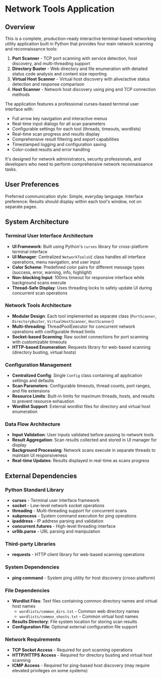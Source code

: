 # Network Tools Application

## Overview

This is a complete, production-ready interactive terminal-based networking utility application built in Python that provides four main network scanning and reconnaissance tools:

1. **Port Scanner** - TCP port scanning with service detection, host discovery, and multi-threading support
2. **Directory Buster** - Web directory and file enumeration with detailed status code analysis and content size reporting
3. **Virtual Host Scanner** - Virtual host discovery with alive/active status detection and response comparison
4. **Host Scanner** - Network host discovery using ping and TCP connection methods

The application features a professional curses-based terminal user interface with:
- Full arrow key navigation and interactive menus
- Real-time input dialogs for all scan parameters
- Configurable settings for each tool (threads, timeouts, wordlists)
- Real-time scan progress and results display
- Comprehensive result filtering and export capabilities
- Timestamped logging and configuration saving
- Color-coded results and error handling

It's designed for network administrators, security professionals, and developers who need to perform comprehensive network reconnaissance tasks.

## User Preferences

Preferred communication style: Simple, everyday language.
Interface preference: Results should display within each tool's window, not on separate pages.

## System Architecture

### Terminal User Interface Architecture
- **UI Framework**: Built using Python's `curses` library for cross-platform terminal interface
- **UI Manager**: Centralized `NetworkToolsUI` class handles all interface operations, menu navigation, and user input
- **Color Scheme**: Predefined color pairs for different message types (success, error, warning, info, highlight)
- **Non-blocking Input**: 100ms timeout for responsive interface while background scans execute
- **Thread-Safe Display**: Uses threading locks to safely update UI during concurrent scan operations

### Network Tools Architecture
- **Modular Design**: Each tool implemented as separate class (`PortScanner`, `DirectoryBuster`, `VirtualHostScanner`, `HostScanner`)
- **Multi-threading**: ThreadPoolExecutor for concurrent network operations with configurable thread limits
- **Socket-based Scanning**: Raw socket connections for port scanning with customizable timeouts
- **HTTP-based Enumeration**: Requests library for web-based scanning (directory busting, virtual hosts)

### Configuration Management
- **Centralized Config**: Single `Config` class containing all application settings and defaults
- **Scan Parameters**: Configurable timeouts, thread counts, port ranges, and file extensions
- **Resource Limits**: Built-in limits for maximum threads, hosts, and results to prevent resource exhaustion
- **Wordlist Support**: External wordlist files for directory and virtual host enumeration

### Data Flow Architecture
- **Input Validation**: User inputs validated before passing to network tools
- **Result Aggregation**: Scan results collected and stored in UI manager for display
- **Background Processing**: Network scans execute in separate threads to maintain UI responsiveness
- **Real-time Updates**: Results displayed in real-time as scans progress

## External Dependencies

### Python Standard Library
- **curses** - Terminal user interface framework
- **socket** - Low-level network socket operations
- **threading** - Multi-threading support for concurrent scans
- **subprocess** - System command execution for ping operations
- **ipaddress** - IP address parsing and validation
- **concurrent.futures** - High-level threading interface
- **urllib.parse** - URL parsing and manipulation

### Third-party Libraries
- **requests** - HTTP client library for web-based scanning operations

### System Dependencies
- **ping command** - System ping utility for host discovery (cross-platform)

### File Dependencies
- **Wordlist Files**: Text files containing common directory names and virtual host names
  - `wordlists/common_dirs.txt` - Common web directory names
  - `wordlists/common_vhosts.txt` - Common virtual host names
- **Results Directory**: File system location for storing scan results
- **Configuration File**: Optional external configuration file support

### Network Requirements
- **TCP Socket Access** - Required for port scanning operations
- **HTTP/HTTPS Access** - Required for directory busting and virtual host scanning
- **ICMP Access** - Required for ping-based host discovery (may require elevated privileges on some systems)